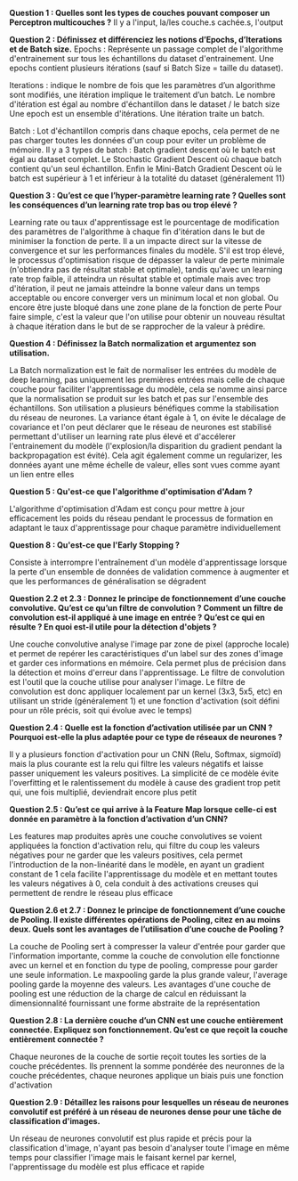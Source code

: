 **Question 1 : Quelles sont les types de couches pouvant composer un
Perceptron multicouches ?**
Il y a l'input, la/les couche.s cachée.s, l'output

**Question 2 : Définissez et différenciez les notions d’Epochs, d’Iterations et de Batch
size.**
Epochs : Représente un passage complet de l'algorithme d'entrainement sur tous les échantillons du dataset d'entrainement. Une epochs contient plusieurs itérations (sauf si Batch Size = taille du dataset).

Iterations : indique le nombre de fois que les paramètres d’un algorithme sont modifiés, une itération implique le 
traitement d’un batch. Le nombre d'itération est égal au nombre d'échantillon dans le dataset / le batch size
Une epoch est un ensemble d'itérations. Une itération traite un batch.

Batch : Lot d'échantillon compris dans chaque epochs, cela permet de ne pas charger toutes les données d'un coup pour eviter un problème de mémoire. Il y a 3 types de batch : Batch gradient descent où le batch est égal au dataset complet. Le Stochastic Gradient Descent où chaque batch contient qu'un seul échantillon. Enfin le Mini-Batch Gradient Descent où le batch est supérieur à 1 et inférieur à la totalité du dataset (généralement 11)


**Question 3 : Qu’est ce que l’hyper-paramètre learning rate ? Quelles sont les conséquences d’un learning rate trop bas ou trop élevé ?**

Learning rate ou taux d'apprentissage est le pourcentage de modification des paramètres de l'algorithme à chaque fin d'itération dans le but de minimiser la fonction de perte. Il a un impacte direct sur la vitesse de convergence et sur les performances finales du modèle. S'il est trop élevé, le processus d'optimisation risque de dépasser la valeur de perte minimale (n'obtiendra pas de résultat stable et optimale), tandis qu'avec un learning rate trop faible, il atteindra un résultat stable et optimale mais avec trop d'itération, il peut ne jamais atteindre la bonne valeur dans un temps acceptable ou encore converger vers un minimum local et non global. Ou encore être juste bloqué dans une zone plane de la fonction de perte 
Pour faire simple, c'est la valeur que l'on utilise pour obtenir un nouveau résultat à chaque itération dans le but de se rapprocher de la valeur à prédire. 


**Question 4 : Définissez la Batch normalization et argumentez son utilisation.**

La Batch normalization est le fait de normaliser les entrées du modèle de deep learning, pas uniquement les premières entrées mais celle de chaque couche pour faciliter l'apprentissage du modèle, cela se nomme ainsi parce que la normalisation se produit sur les batch et pas sur l'ensemble des échantillons. Son utilisation a plusieurs bénéfiques comme la stabilisation du réseau de neurones. La variance étant égale à 1, on évite le décalage de covariance et l'on peut déclarer que le réseau de neurones est stabilisé permettant d'utiliser un learning rate plus élevé et d'accélerer l'entrainement du modèle (l'explosion/la disparition du gradient pendant la backpropagation est évité).
Cela agit également comme un regularizer, les données ayant une même échelle de valeur, elles sont vues comme ayant un lien entre elles


**Question 5 : Qu'est-ce que l'algorithme d'optimisation d'Adam ?**

L'algorithme d'optimisation d'Adam est conçu pour mettre à jour efficacement les poids du réseau pendant le processus de formation en adaptant le taux d'apprentissage pour chaque paramètre individuellement

**Question 8 : Qu'est-ce que l'Early Stopping ?**

Consiste à interrompre l'entraînement d'un modèle d'apprentissage lorsque la perte d'un ensemble de données de validation commence à augmenter et que les performances de généralisation se dégradent

**Question 2.2 et 2.3 : Donnez le principe de fonctionnement d’une couche convolutive. Qu’est ce qu’un filtre de convolution ?
Comment un filtre de convolution est-il appliqué à une image en entrée ? Qu’est ce qui en résulte ? En quoi est-il utile pour la détection
d'objets ?**

Une couche convolutive analyse l'image par zone de pixel (approche locale) et permet de repérer les caractéristiques d'un label sur des zones d'image et garder ces informations en mémoire. Cela permet plus de précision dans la détection et moins d'erreur dans l'apprentissage. Le filtre de convolution est l'outil que la couche utilise pour analyser l'image. Le filtre de convolution est donc appliquer localement par un kernel (3x3, 5x5, etc) en utilisant un stride (généralement 1) et une fonction d'activation (soit défini pour un rôle précis, soit qui évolue avec le temps)

**Question 2.4 : Quelle est la fonction d’activation utilisée par un CNN ? Pourquoi est-elle la plus adaptée pour ce type de réseaux de neurones ?**

Il y a plusieurs fonction d'activation pour un CNN (Relu, Softmax, sigmoïd) mais la plus courante est la relu qui filtre les valeurs négatifs et laisse passer uniquement les valeurs positives. La simplicité de ce modèle évite l'overfitting et le ralentissement du modèle à cause des gradient trop petit qui, une fois multiplié, deviendrait encore plus petit 

**Question 2.5 : Qu’est ce qui arrive à la Feature Map lorsque celle-ci est donnée en paramètre à la fonction d’activation d’un CNN?**

Les features map produites après une couche convolutives se voient appliquées la fonction d'activation relu, qui filtre du coup les valeurs négatives pour ne garder que les valeurs positives, cela permet l'introduction de la non-linéarité dans le modèle, en ayant un gradient constant de 1 cela facilite l'apprentissage du modèle et en mettant toutes les valeurs négatives à 0, cela conduit à des activations creuses qui permettent de rendre le réseau plus efficace

**Question 2.6 et 2.7 : Donnez le principe de fonctionnement d’une couche de Pooling. Il existe différentes opérations de Pooling, citez en au moins deux. Quels sont les avantages de l’utilisation d’une couche de Pooling ?**

La couche de Pooling sert à compresser la valeur d'entrée pour garder que l'information importante, comme la couche de convolution elle fonctionne avec un kernel et en fonction du type de pooling, compresse pour garder une seule information. Le maxpooling garde la plus grande valeur, l'average pooling garde la moyenne des valeurs. Les avantages d'une couche de pooling est une réduction de la charge de calcul en réduissant la dimensionnalité fournissant une forme abstraite de la représentation

**Question 2.8 : La dernière couche d’un CNN est une couche entièrement connectée. Expliquez son fonctionnement. Qu’est ce que reçoit la couche entièrement connectée ?**

Chaque neurones de la couche de sortie reçoit toutes les sorties de la couche précédentes. Ils prennent la somme pondérée des neuronnes de la couche précédentes, chaque neurones applique un biais puis une fonction d'activation 

**Question 2.9 : Détaillez les raisons pour lesquelles un réseau de neurones convolutif est préféré à un réseau de neurones dense pour une tâche de classification d'images.**

Un réseau de neurones convolutif est plus rapide et précis pour la classification d'image, n'ayant pas besoin d'analyser toute l'image en même temps pour classifier l'image mais le faisant kernel par kernel, l'apprentissage du modèle est plus efficace et rapide
